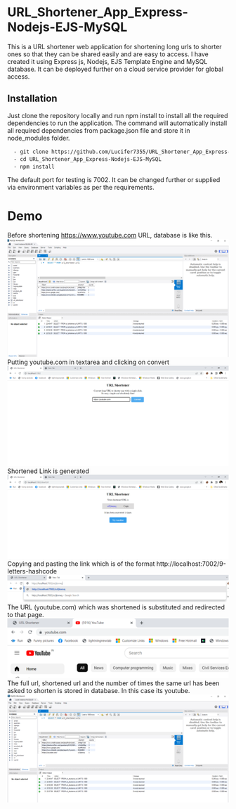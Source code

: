 # URL_Shortener_App_Express-Nodejs-EJS-MySQL
This is a URL shortener web application for shortening long urls to shorter ones so that they can be shared easily and are easy to access. I have created it using Express js, Nodejs, EJS Template Engine and MySQL database. It can be deployed further on a cloud service provider for global access.


## Installation

Just clone the repository locally and run npm install to install all the required dependencies to run the application. The command will automatically install all required dependencies from package.json file and store it in node_modules folder.
```bash
  - git clone https://github.com/Lucifer7355/URL_Shortener_App_Express-Nodejs-EJS-MySQL.git
  - cd URL_Shortener_App_Express-Nodejs-EJS-MySQL
  - npm install
```
The default port for testing is 7002. It can be changed further or supplied via environment variables as per the requirements.

# Demo
Before shortening https://www.youtube.com URL, database is like this.
![An initial glimpse of database](https://github.com/Lucifer7355/URL_Shortener_App_Express-Nodejs-EJS-MySQL/blob/main/images_for_demonstration/Screenshot%20(254).png)
Putting youtube.com in textarea and clicking on convert
![Putting youtube.com in textarea](https://github.com/Lucifer7355/URL_Shortener_App_Express-Nodejs-EJS-MySQL/blob/main/images_for_demonstration/Screenshot%20(256).png)
Shortened Link is generated 
![Shortened Link is generated](https://github.com/Lucifer7355/URL_Shortener_App_Express-Nodejs-EJS-MySQL/blob/main/images_for_demonstration/Screenshot%20(257).png)
Copying and pasting the link which is of the format http://localhost:7002/9-letters-hashcode
![Pasting the generated link on next chrome tab](https://github.com/Lucifer7355/URL_Shortener_App_Express-Nodejs-EJS-MySQL/blob/main/images_for_demonstration/Screenshot%20(258).png)
The URL (youtube.com) which was shortened is substituted and redirected to that page.
![Page Redirection](https://github.com/Lucifer7355/URL_Shortener_App_Express-Nodejs-EJS-MySQL/blob/main/images_for_demonstration/Screenshot%20(259).png)
The full url, shortened url and the number of times the same url has been asked to shorten is stored in database. In this case its youtube.
![Database after generating the shortened url](https://github.com/Lucifer7355/URL_Shortener_App_Express-Nodejs-EJS-MySQL/blob/main/images_for_demonstration/Screenshot%20(260).png)



